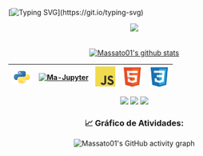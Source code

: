 [![Typing SVG](https://readme-typing-svg.herokuapp.com?color=%2336BCF7&center=true&vCenter=true&width=600&lines=Olá+👋,+Eu+sou+o+Carlos+Massato.;+Bem-vindo+ao+meu+Perfil!;Sou+estudante+de+Ciência+da+Computação+na+FEI.;Sempre+aprendendo+coisas+novas.;Gosto+de+trabalhar+com+Dados+e+Machine+Learning.;)](https://git.io/typing-svg)

<div align="center">
  <a href="https://github.com/Massato01">
  <img height="180em" src="https://github-readme-stats.vercel.app/api?username=Massato01&show_icons=true&theme=react&include_all_commits=true&count_private=true"/>
   <br><br>
    
  ![Massato01's github stats](https://github-readme-stats.vercel.app/api/top-langs/?username=Massato01&theme=react&layout=compact)
<br>
    



<img align="center" alt="Ma-Python" height="30" width="40" src="https://raw.githubusercontent.com/devicons/devicon/master/icons/python/python-original.svg">|<img align = "center" alt = "Ma-Jupyter" width = "40" src="https://cdn.jsdelivr.net/gh/devicons/devicon/icons/jupyter/jupyter-original-wordmark.svg" />|<img alt="JS" title="JavaScript" width="40px" src="https://raw.githubusercontent.com/github/explore/master/topics/javascript/javascript.png">|<img align="center" alt="Ma-HTML" width="40" src="https://raw.githubusercontent.com/devicons/devicon/master/icons/html5/html5-original.svg">|<img align="center" alt="Ma-CSS" width="40" src="https://raw.githubusercontent.com/devicons/devicon/master/icons/css3/css3-original.svg">
|--|--|--|--|--|    

 
<div> 
  <a href="https://www.instagram.com/carlos_massato01/" target="_blank"><img src="https://img.shields.io/badge/-Instagram-%23E4405F?style=for-the-badge&logo=instagram&logoColor=white" target="_blank"></a>
  <a href = "mailto:massatohc@gmail.com"><img src="https://img.shields.io/badge/-Gmail-%23333?style=for-the-badge&logo=gmail&logoColor=white" target="_blank"></a>
  <a href="https://www.linkedin.com/in/carlos-massato-horibe-chinen-22700620a/" target="_blank"><img src="https://img.shields.io/badge/-LinkedIn-%230077B5?style=for-the-badge&logo=linkedin&logoColor=white" target="_blank"></a> 
</div>

    
<!--   GitHub stats graph -->
### 📈 Gráfico de Atividades:
![Massato01's GitHub activity graph](https://activity-graph.herokuapp.com/graph?username=Massato01&hide_border=true&theme=nord)
